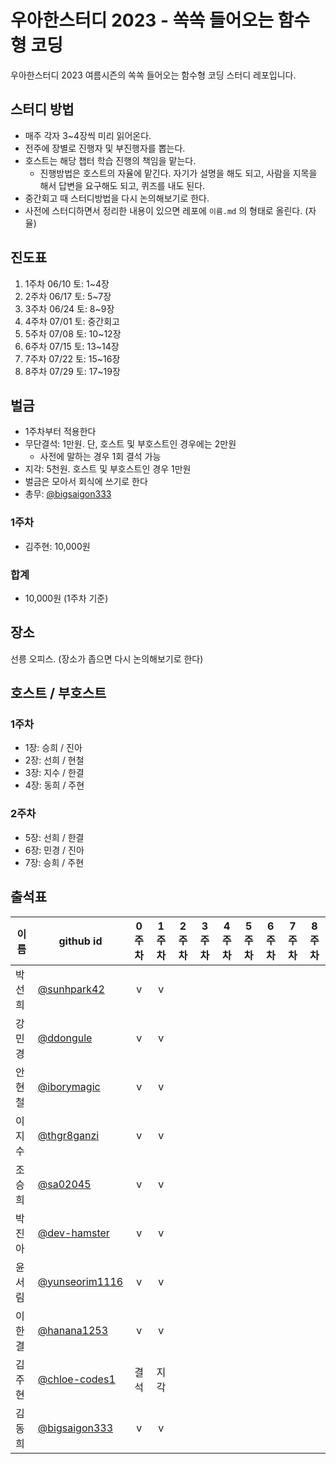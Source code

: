 # 우아한스터디 2023 - 쏙쏙 들어오는 함수형 코딩

우아한스터디 2023 여름시즌의 쏙쏙 들어오는 함수형 코딩 스터디 레포입니다.


## 스터디 방법

- 매주 각자 3~4장씩 미리 읽어온다.
- 전주에 장별로 진행자 및 부진행자를 뽑는다.
- 호스트는 해당 챕터 학습 진행의 책임을 맡는다.
	- 진행방법은 호스트의 자율에 맡긴다. 자기가 설명을 해도 되고, 사람을 지목을 해서 답변을 요구해도 되고, 퀴즈를 내도 된다.
- 중간회고 때 스터디방법을 다시 논의해보기로 한다.
- 사전에 스터디하면서 정리한 내용이 있으면 레포에 `이름.md`  의 형태로 올린다. (자율)

## 진도표

1. 1주차 06/10 토: 1~4장
2. 2주차 06/17 토: 5~7장
3. 3주차 06/24 토: 8~9장
4. 4주차 07/01 토: 중간회고
5. 5주차 07/08 토: 10~12장
6. 6주차 07/15 토: 13~14장
7. 7주차 07/22 토: 15~16장
8. 8주차 07/29 토: 17~19장


## 벌금

- 1주차부터 적용한다
- 무단결석: 1만원. 단, 호스트 및 부호스트인 경우에는 2만원
	- 사전에 말하는 경우 1회 결석 가능
- 지각: 5천원. 호스트 및 부호스트인 경우 1만원
- 벌금은 모아서 회식에 쓰기로 한다
- 총무: [@bigsaigon333](https://github.com/bigsaigon333)

### 1주차
- 김주현: 10,000원


### 합계
- 10,000원 (1주차 기준)


## 장소
선릉 오피스. (장소가 좁으면 다시 논의해보기로 한다)


## 호스트 / 부호스트

### 1주차
- 1장: 승희 / 진아
- 2장: 선희 / 현철
- 3장: 지수 / 한결
- 4장: 동희 / 주현

### 2주차
- 5장: 선희 / 한결
- 6장: 민경 / 진아
- 7장: 승희 / 주현


## 출석표
| 이름   | github id      | 0주차 | 1주차 | 2주차 | 3주차 | 4주차 | 5주차 | 6주차 | 7주차 | 8주차 |
| ------ | -------------- | :---: | :---: | :---: | :---: | :---: | :---: | :---: | :---: | :---: |
| 박선희 | [@sunhpark42](https://github.com/sunhpark42)    |   v   |   v   |       |       |       |       |       |       |       |
| 강민경 | [@ddongule](https://github.com/ddongule)      |   v   |   v   |       |       |       |       |       |       |       |
| 안현철 | [@iborymagic](https://github.com/iborymagic)    |   v   |   v   |       |       |       |       |       |       |       |
| 이지수 | [@thgr8ganzi](https://github.com/thgr8ganzi)    |   v   |   v   |       |       |       |       |       |       |       |
| 조승희 | [@sa02045](https://github.com/sa02045)       |   v   |   v   |       |       |       |       |       |       |       |
| 박진아 | [@dev-hamster](https://github.com/dev-hamster)   |   v   |   v   |       |       |       |       |       |       |       |
| 윤서림 | [@yunseorim1116](https://github.com/yunseorim1116) |   v   |   v   |       |       |       |       |       |       |       |
| 이한결 | [@hanana1253](https://github.com/hanana1253)    |   v   |   v   |       |       |       |       |       |       |       |
| 김주현 | [@chloe-codes1](https://github.com/chloe-codes1)  |  결석  |  지각  |       |       |       |       |       |       |       |
| 김동희 | [@bigsaigon333](https://github.com/bigsaigon333)  |   v   |   v   |       |       |       |       |       |       |       |
